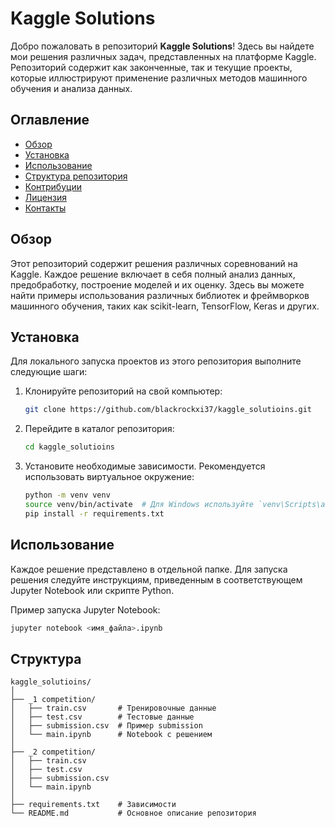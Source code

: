 # Kaggle Solutions

Добро пожаловать в репозиторий **Kaggle Solutions**! Здесь вы найдете мои решения различных задач, представленных на платформе Kaggle. Репозиторий содержит как законченные, так и текущие проекты, которые иллюстрируют применение различных методов машинного обучения и анализа данных.

## Оглавление

- [Обзор](#обзор)
- [Установка](#установка)
- [Использование](#использование)
- [Структура репозитория](#структура-репозитория)
- [Контрибуции](#контрибуции)
- [Лицензия](#лицензия)
- [Контакты](#контакты)

## Обзор

Этот репозиторий содержит решения различных соревнований на Kaggle. Каждое решение включает в себя полный анализ данных, предобработку, построение моделей и их оценку. Здесь вы можете найти примеры использования различных библиотек и фреймворков машинного обучения, таких как scikit-learn, TensorFlow, Keras и других.

## Установка

Для локального запуска проектов из этого репозитория выполните следующие шаги:

1. Клонируйте репозиторий на свой компьютер:
    ```bash
    git clone https://github.com/blackrockxi37/kaggle_solutioins.git
    ```
2. Перейдите в каталог репозитория:
    ```bash
    cd kaggle_solutioins
    ```
3. Установите необходимые зависимости. Рекомендуется использовать виртуальное окружение:
    ```bash
    python -m venv venv
    source venv/bin/activate  # Для Windows используйте `venv\Scripts\activate`
    pip install -r requirements.txt
    ```

## Использование

Каждое решение представлено в отдельной папке. Для запуска решения следуйте инструкциям, приведенным в соответствующем Jupyter Notebook или скрипте Python.

Пример запуска Jupyter Notebook:
```bash
jupyter notebook <имя_файла>.ipynb
```

## Структура

```
kaggle_solutioins/
│
├── _1 competition/
│   ├── train.csv       # Тренировочные данные
│   ├── test.csv        # Тестовые данные 
│   ├── submission.csv  # Пример submission
│   └── main.ipynb      # Notebook с решением
│
├── _2 competition/
│   ├── train.csv       
│   ├── test.csv        
│   ├── submission.csv  
│   └── main.ipynb      
│
├── requirements.txt    # Зависимости
└── README.md           # Основное описание репозитория
```